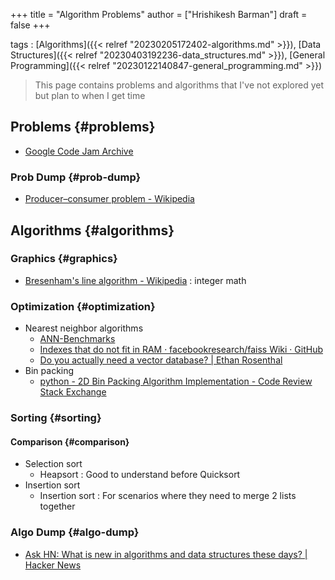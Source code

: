 +++
title = "Algorithm Problems"
author = ["Hrishikesh Barman"]
draft = false
+++

tags
: [Algorithms]({{< relref "20230205172402-algorithms.md" >}}), [Data Structures]({{< relref "20230403192236-data_structures.md" >}}), [General Programming]({{< relref "20230122140847-general_programming.md" >}})

> This page contains problems and algorithms that I've not explored yet but plan to when I get time


## Problems {#problems}

-   [Google Code Jam Archive](https://zibada.guru/gcj/)


### Prob Dump {#prob-dump}

-   [Producer–consumer problem - Wikipedia](https://en.wikipedia.org/wiki/Producer%E2%80%93consumer_problem)


## Algorithms {#algorithms}


### Graphics {#graphics}

-   [Bresenham's line algorithm - Wikipedia](https://en.wikipedia.org/wiki/Bresenham%27s_line_algorithm) : integer math


### Optimization {#optimization}

-   Nearest neighbor algorithms
    -   [ANN-Benchmarks](http://ann-benchmarks.com/)
    -   [Indexes that do not fit in RAM · facebookresearch/faiss Wiki · GitHub](https://github.com/facebookresearch/faiss/wiki/Indexes-that-do-not-fit-in-RAM)
    -   [Do you actually need a vector database? | Ethan Rosenthal](https://www.ethanrosenthal.com/2023/04/10/nn-vs-ann/)
-   Bin packing
    -   [python - 2D Bin Packing Algorithm Implementation - Code Review Stack Exchange](https://codereview.stackexchange.com/questions/173493/2d-bin-packing-algorithm-implementation)


### Sorting {#sorting}


#### Comparison {#comparison}

-   Selection sort
    -   Heapsort : Good to understand before Quicksort
-   Insertion sort
    -   Insertion sort : For scenarios where they need to merge 2 lists together


### Algo Dump {#algo-dump}

-   [Ask HN: What is new in algorithms and data structures these days? | Hacker News](https://news.ycombinator.com/item?id=35886900)
